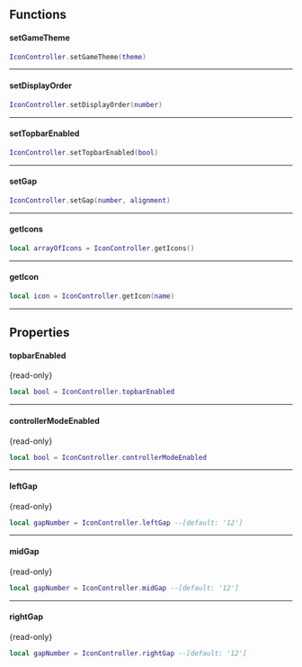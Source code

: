 ## Functions

#### setGameTheme
```lua
IconController.setGameTheme(theme)
```

----
#### setDisplayOrder
```lua
IconController.setDisplayOrder(number)
```

----
#### setTopbarEnabled
```lua
IconController.setTopbarEnabled(bool)
```

----
#### setGap
```lua
IconController.setGap(number, alignment)
```

----
#### getIcons
```lua
local arrayOfIcons = IconController.getIcons()
```

----
#### getIcon
```lua
local icon = IconController.getIcon(name)
```

----



## Properties
#### topbarEnabled
{read-only}
```lua
local bool = IconController.topbarEnabled
```

----
#### controllerModeEnabled
{read-only}
```lua
local bool = IconController.controllerModeEnabled
```

----
#### leftGap
{read-only}
```lua
local gapNumber = IconController.leftGap --[default: '12']
```

----
#### midGap
{read-only}
```lua
local gapNumber = IconController.midGap --[default: '12']
```

----
#### rightGap
{read-only}
```lua
local gapNumber = IconController.rightGap --[default: '12']
```
